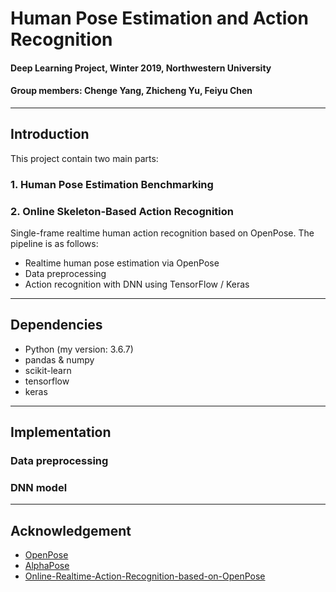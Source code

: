 # Human Pose Estimation and Action Recognition
#### Deep Learning Project, Winter 2019, Northwestern University
#### Group members: Chenge Yang, Zhicheng Yu, Feiyu Chen
-----------------------------------------------------------------------------------------
## Introduction
This project contain two main parts:
### 1. Human Pose Estimation Benchmarking

### 2. Online Skeleton-Based Action Recognition
Single-frame realtime human action recognition based on OpenPose. The pipeline is as follows:
* Realtime human pose estimation via OpenPose
* Data preprocessing
* Action recognition with DNN using TensorFlow / Keras
-----------------------------------------------------------------------------------------
## Dependencies
* Python (my version: 3.6.7)
* pandas & numpy
* scikit-learn
* tensorflow
* keras
-----------------------------------------------------------------------------------------
## Implementation
### Data preprocessing

### DNN model

-----------------------------------------------------------------------------------------
## Acknowledgement
* [OpenPose](https://github.com/CMU-Perceptual-Computing-Lab/openpose)
* [AlphaPose](https://github.com/MVIG-SJTU/AlphaPose)
* [Online-Realtime-Action-Recognition-based-on-OpenPose](https://github.com/LZQthePlane/Online-Realtime-Action-Recognition-based-on-OpenPose)
